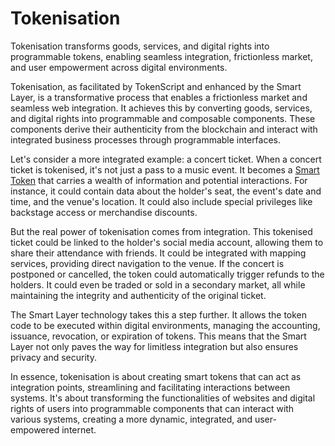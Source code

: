 # Tokenisation

Tokenisation transforms goods, services, and digital rights into programmable tokens, enabling seamless integration, frictionless market, and user empowerment across digital environments.

Tokenisation, as facilitated by TokenScript and enhanced by the Smart Layer, is a transformative process that enables a frictionless market and seamless web integration. It achieves this by converting goods, services, and digital rights into programmable and composable components. These components derive their authenticity from the blockchain and interact with integrated business processes through programmable interfaces.

Let's consider a more integrated example: a concert ticket. When a concert ticket is tokenised, it's not just a pass to a music event. It becomes a [Smart Token](SmartToken.md) that carries a wealth of information and potential interactions. For instance, it could contain data about the holder's seat, the event's date and time, and the venue's location. It could also include special privileges like backstage access or merchandise discounts.

But the real power of tokenisation comes from integration. This tokenised ticket could be linked to the holder's social media account, allowing them to share their attendance with friends. It could be integrated with mapping services, providing direct navigation to the venue. If the concert is postponed or cancelled, the token could automatically trigger refunds to the holders. It could even be traded or sold in a secondary market, all while maintaining the integrity and authenticity of the original ticket.

The Smart Layer technology takes this a step further. It allows the token code to be executed within digital environments, managing the accounting, issuance, revocation, or expiration of tokens. This means that the Smart Layer not only paves the way for limitless integration but also ensures privacy and security.

In essence, tokenisation is about creating smart tokens that can act as integration points, streamlining and facilitating interactions between systems. It's about transforming the functionalities of websites and digital rights of users into programmable components that can interact with various systems, creating a more dynamic, integrated, and user-empowered internet.
